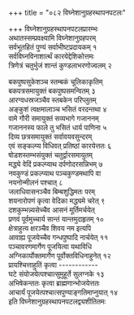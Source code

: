 +++
title = "०८२ विघ्नेशानुग्रहस्थापनपटलः"

+++
विघ्नेशानुग्रहस्थापनपटलप्रारम्भः    
अथातस्सम्प्रवक्ष्यामि विघ्नेशानुग्रहपरम्  
सर्वभूतहितं पुण्यं सर्वाभीष्टप्रदायकम् १  
सर्वविघ्नविनाशार्त्थं कारयेद्देशिकोत्तमः  
त्रिणेत्रं चतुर्भुजं शान्तं कुण्डलाभरणोज्वलम् २  

बकपुष्पसुकेशञ्च स्तम्बकं चूलिकाकृतिम्  
बकपत्रसमायुक्तं बकपुष्पसमन्वितम् ३  
आरग्वधस्रजञ्चैव स्तबकेन परिप्लुतम्  
अङ्कुशं त्वक्षमालाञ्च भसितं वरदन्तथा ४  
वामे गौरी समायुक्तं सव्यभागे गजाननम्  
गजाननस्य फाले तु भसितं धार्य पाणिना ५  
दिव्य छत्रसमायुक्तं सर्वावयवसुन्दरम्  
एवं सङ्कल्प्य विधिवत् प्रतिष्ठां कारयेत्ततः ६  
षोडशस्तम्भसंयुक्तं चतुर्द्वारसमायुतम्  
मद्ध्ये वेदिं प्रकल्प्याथ दर्पणोदरसन्निभम् ७  
नवकुण्डं प्रकल्प्याथ पञ्चकुण्डमथापि वा  
नयनोन्मीलनं पश्चात् ८  
जलाधिवासनञ्चैव बिम्बशुद्धिमतः परम्  
शयनारोपणं कृत्वा वेदिका मद्ध्यमे चरेत् ९  
दशकुम्भन्न्यसेच्चैव आसनं मूर्तिमर्चयेत्  
प्रणवं पूर्वमुच्चार्य सान्तं यान्तमुदाहृतम् १०  
क्षेत्राहुत्य क्षरञ्चैव शिवय नम इत्यपि  
आवाह्य पूजयेच्चैव गन्धपुष्पादि नार्चयेत् ११  
पञ्चावरणमार्गेण पूजयित्वा यथाविधि  
अग्निकार्योक्तमार्गेण पूर्वोक्तविधिनाहुनेत् १२  
प्रायश्चित्ताहुतिं कृत्वा ------------  
घटे संयोजयेत्पश्चात्सुमुहूर्ते सुलग्नके १३  
अभिषेकन्ततः कृत्वा ब्राह्मणान्भोजयेत्ततः  
आचार्यं पूजयेत्पश्चात्सपुण्याङ्गतिमाप्नुयात् १४  
इति विघ्नेशानुग्रहस्थापनपटलद्व्यशीतितमः  
